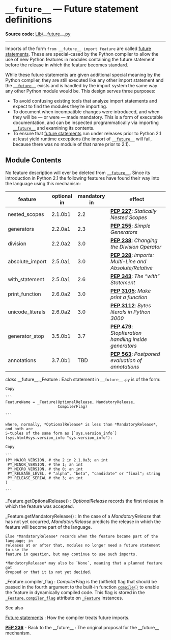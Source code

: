 `__future__` — Future statement definitions
===========================================

**Source code:** [Lib/\_\_future\_\_.py](https://github.com/python/cpython/tree/3.13/Lib/__future__.py)

---

Imports of the form `from __future__ import feature` are called
[future statements](../reference/simple_stmts.html#future). These are special-cased by the Python compiler
to allow the use of new Python features in modules containing the future statement
before the release in which the feature becomes standard.

While these future statements are given additional special meaning by the
Python compiler, they are still executed like any other import statement and
the [`__future__`](#module-__future__ "__future__: Future statement definitions") exists and is handled by the import system the same way
any other Python module would be. This design serves three purposes:

* To avoid confusing existing tools that analyze import statements and expect to
  find the modules they’re importing.
* To document when incompatible changes were introduced, and when they will be
  — or were — made mandatory. This is a form of executable documentation, and
  can be inspected programmatically via importing [`__future__`](#module-__future__ "__future__: Future statement definitions") and examining
  its contents.
* To ensure that [future statements](../reference/simple_stmts.html#future) run under releases prior to
  Python 2.1 at least yield runtime exceptions (the import of [`__future__`](#module-__future__ "__future__: Future statement definitions")
  will fail, because there was no module of that name prior to 2.1).

Module Contents
---------------

No feature description will ever be deleted from [`__future__`](#module-__future__ "__future__: Future statement definitions"). Since its
introduction in Python 2.1 the following features have found their way into the
language using this mechanism:

| feature | optional in | mandatory in | effect |
| --- | --- | --- | --- |
| nested\_scopes | 2.1.0b1 | 2.2 | [**PEP 227**](https://peps.python.org/pep-0227/): *Statically Nested Scopes* |
| generators | 2.2.0a1 | 2.3 | [**PEP 255**](https://peps.python.org/pep-0255/): *Simple Generators* |
| division | 2.2.0a2 | 3.0 | [**PEP 238**](https://peps.python.org/pep-0238/): *Changing the Division Operator* |
| absolute\_import | 2.5.0a1 | 3.0 | [**PEP 328**](https://peps.python.org/pep-0328/): *Imports: Multi-Line and Absolute/Relative* |
| with\_statement | 2.5.0a1 | 2.6 | [**PEP 343**](https://peps.python.org/pep-0343/): *The “with” Statement* |
| print\_function | 2.6.0a2 | 3.0 | [**PEP 3105**](https://peps.python.org/pep-3105/): *Make print a function* |
| unicode\_literals | 2.6.0a2 | 3.0 | [**PEP 3112**](https://peps.python.org/pep-3112/): *Bytes literals in Python 3000* |
| generator\_stop | 3.5.0b1 | 3.7 | [**PEP 479**](https://peps.python.org/pep-0479/): *StopIteration handling inside generators* |
| annotations | 3.7.0b1 | TBD | [**PEP 563**](https://peps.python.org/pep-0563/): *Postponed evaluation of annotations* |

*class* \_\_future\_\_.\_Feature
:   Each statement in `__future__.py` is of the form:

    Copy

    ```
    FeatureName = _Feature(OptionalRelease, MandatoryRelease,
                           CompilerFlag)

    ```

    where, normally, *OptionalRelease* is less than *MandatoryRelease*, and both are
    5-tuples of the same form as [`sys.version_info`](sys.html#sys.version_info "sys.version_info"):

    Copy

    ```
    (PY_MAJOR_VERSION, # the 2 in 2.1.0a3; an int
     PY_MINOR_VERSION, # the 1; an int
     PY_MICRO_VERSION, # the 0; an int
     PY_RELEASE_LEVEL, # "alpha", "beta", "candidate" or "final"; string
     PY_RELEASE_SERIAL # the 3; an int
    )

    ```

\_Feature.getOptionalRelease()
:   *OptionalRelease* records the first release in which the feature was accepted.

\_Feature.getMandatoryRelease()
:   In the case of a *MandatoryRelease* that has not yet occurred,
    *MandatoryRelease* predicts the release in which the feature will become part of
    the language.

    Else *MandatoryRelease* records when the feature became part of the language; in
    releases at or after that, modules no longer need a future statement to use the
    feature in question, but may continue to use such imports.

    *MandatoryRelease* may also be `None`, meaning that a planned feature got
    dropped or that it is not yet decided.

\_Feature.compiler\_flag
:   *CompilerFlag* is the (bitfield) flag that should be passed in the fourth
    argument to the built-in function [`compile()`](functions.html#compile "compile") to enable the feature in
    dynamically compiled code. This flag is stored in the [`_Feature.compiler_flag`](#future__._Feature.compiler_flag "__future__._Feature.compiler_flag")
    attribute on [`_Feature`](#future__._Feature "__future__._Feature") instances.

See also

[Future statements](../reference/simple_stmts.html#future)
:   How the compiler treats future imports.

[**PEP 236**](https://peps.python.org/pep-0236/) - Back to the \_\_future\_\_
:   The original proposal for the \_\_future\_\_ mechanism.